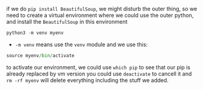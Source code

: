 if we do `pip install BeautifulSoup`, we might disturb the outer thing, 
so we need to create a virtual environment where we could use the outer
python, and install the `BeautifulSoup` in this environment
```python
python3 -m venv myenv
```
- `-m venv` means use the `venv` module
and we use this:
```python
source myenv/bin/activate
```
to activate our environment, we could use `which pip` to see that our 
pip is already replaced by vm version
you could use `deactivate` to cancell it and 
`rm -rf myenv` will delete everything including the stuff we added.

